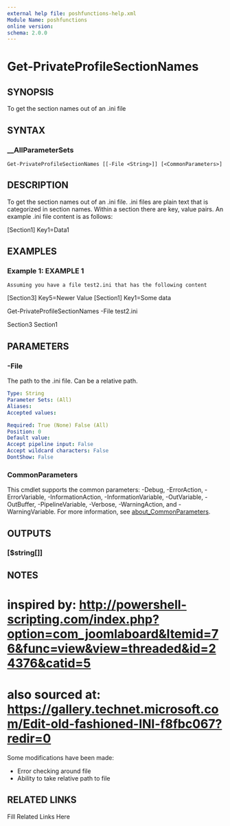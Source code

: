 ```yaml
---
external help file: poshfunctions-help.xml
Module Name: poshfunctions
online version: 
schema: 2.0.0
---
```


# Get-PrivateProfileSectionNames

## SYNOPSIS

To get the section names out of an .ini file

## SYNTAX

### __AllParameterSets

```
Get-PrivateProfileSectionNames [[-File <String>]] [<CommonParameters>]
```

## DESCRIPTION

To get the section names out of an .ini file.
.ini files are plain text that is categorized
in section names.
Within a section there are key, value pairs.
An example .ini
file content is as follows:

[Section1]
Key1=Data1


## EXAMPLES

### Example 1: EXAMPLE 1

```
Assuming you have a file test2.ini that has the following content
```

[Section3]
Key5=Newer Value
[Section1]
Key1=Some data

Get-PrivateProfileSectionNames -File test2.ini

Section3
Section1






## PARAMETERS

### -File

The path to the .ini file.
Can be a relative path.

```yaml
Type: String
Parameter Sets: (All)
Aliases: 
Accepted values: 

Required: True (None) False (All)
Position: 0
Default value: 
Accept pipeline input: False
Accept wildcard characters: False
DontShow: False
```


### CommonParameters

This cmdlet supports the common parameters: -Debug, -ErrorAction, -ErrorVariable, -InformationAction, -InformationVariable, -OutVariable, -OutBuffer, -PipelineVariable, -Verbose, -WarningAction, and -WarningVariable. For more information, see [about_CommonParameters](http://go.microsoft.com/fwlink/?LinkID=113216).

## OUTPUTS

### [$string[]]


## NOTES

# inspired by: http://powershell-scripting.com/index.php?option=com_joomlaboard&Itemid=76&func=view&view=threaded&id=24376&catid=5
# also sourced at: https://gallery.technet.microsoft.com/Edit-old-fashioned-INI-f8fbc067?redir=0

Some modifications have been made:
* Error checking around file
* Ability to take relative path to file


## RELATED LINKS

Fill Related Links Here

